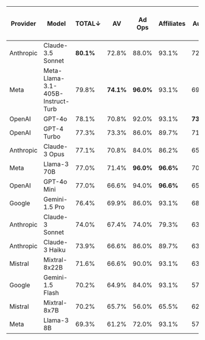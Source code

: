 | Provider | Model | TOTAL↓ | AV | Ad Ops | Affiliates | Audio | Cinema | Comms Planning | Marketing Effectiveness | Outdoor | Paid Search | Paid Social | Privacy & Ethics | Programmatic | Publishing | SEO | Web Analytics | eCommerce | Content Marketing | Influencer Marketing | Market Research & Insights |
| -------- | ----- | ------ | -- | ------ | ---------- | ----- | ------ | -------------- | ----------------------- | ------- | ----------- | ----------- | ---------------- | ------------ | ---------- | --- | ------------- | --------- | ----------------- | -------------------- | -------------------------- |
| Anthropic | Claude-3.5 Sonnet | **80.1%** | 72.8% | 88.0% | 93.1% | 72.3% | **65.8%** | 89.0% | **87.2%** | 59.0% | **85.3%** | **79.6%** | 87.8% | 74.8% | 43.6% | 86.6% | **81.7%** | 87.1% | 98.3% | 90.0% | 90.0% |
| Meta | Meta-Llama-3.1-405B-Instruct-Turb | 79.8% | **74.1%** | **96.0%** | 93.1% | 69.1% | 61.4% | **89.8%** | 84.0% | **67.0%** | 83.5% | 75.7% | 89.8% | **76.2%** | 42.2% | 86.8% | 75.0% | 87.8% | 98.3% | 85.0% | **95.0%** |
| OpenAI | GPT-4o | 78.1% | 70.8% | 92.0% | 93.1% | **73.5%** | 50.0% | 89.0% | 81.7% | 55.8% | 82.7% | 76.2% | **93.9%** | 73.9% | 50.5% | 86.4% | **81.7%** | 83.5% | 98.3% | **100.0%** | 90.0% |
| OpenAI | GPT-4 Turbo | 77.3% | 73.3% | 86.0% | 89.7% | 71.7% | 52.0% | 83.5% | 77.4% | 62.1% | 80.4% | 77.4% | 87.8% | 70.3% | **57.4%** | **87.2%** | 70.0% | 80.0% | 98.3% | 90.0% | **95.0%** |
| Anthropic | Claude-3 Opus | 77.1% | 70.8% | 84.0% | 86.2% | 65.7% | 52.5% | 89.0% | 83.5% | 59.0% | 83.6% | 75.7% | 89.8% | 73.0% | 47.5% | 85.4% | 76.7% | 82.4% | **100.0%** | 85.0% | **95.0%** |
| Meta | Llama-3 70B | 77.0% | 71.4% | **96.0%** | **96.6%** | 70.5% | 56.9% | 85.0% | 78.7% | 60.0% | 80.6% | 72.9% | 89.8% | 69.4% | 47.5% | 85.1% | 76.7% | 82.4% | 93.3% | 85.0% | **95.0%** |
| OpenAI | GPT-4o Mini | 77.0% | 66.6% | 94.0% | **96.6%** | 65.7% | 59.9% | 85.8% | 79.3% | 54.7% | 82.7% | 77.9% | 87.8% | 72.1% | 44.6% | 86.6% | 73.3% | **89.4%** | 98.3% | 85.0% | 90.0% |
| Google | Gemini-1.5 Pro | 76.4% | 69.9% | 86.0% | 93.1% | 68.1% | 53.0% | 81.9% | 81.1% | 59.0% | 80.9% | 74.0% | 87.8% | 74.8% | 44.6% | 84.8% | 76.7% | 84.7% | 98.3% | 90.0% | 90.0% |
| Anthropic | Claude-3 Sonnet | 74.0% | 67.4% | 74.0% | 79.3% | 63.9% | 47.0% | 85.8% | 77.4% | 56.8% | 79.5% | 76.2% | 81.6% | 70.3% | 44.6% | 81.2% | 76.7% | 84.7% | **100.0%** | 95.0% | 90.0% |
| Anthropic | Claude-3 Haiku | 73.9% | 66.6% | 86.0% | 89.7% | 63.9% | 56.4% | 81.9% | 76.2% | 55.8% | 76.8% | 71.8% | 77.6% | 71.2% | 48.5% | 82.3% | 70.0% | 81.2% | 98.3% | 85.0% | **95.0%** |
| Mistral | Mixtral-8x22B | 71.6% | 66.6% | 90.0% | 93.1% | 63.2% | 32.7% | 81.1% | 72.6% | 56.8% | 72.7% | 70.2% | 85.7% | 72.1% | 38.6% | 83.0% | 80.0% | 78.8% | 96.7% | 90.0% | 90.0% |
| Google | Gemini-1.5 Flash | 70.2% | 64.9% | 84.0% | 93.1% | 57.8% | 41.1% | 78.0% | 72.0% | 53.7% | 76.0% | 64.1% | 83.7% | 68.5% | 38.6% | 79.2% | 66.7% | 82.4% | 93.3% | 90.0% | **95.0%** |
| Mistral | Mixtral-8x7B | 70.2% | 65.7% | 56.0% | 65.5% | 62.0% | 43.1% | 80.3% | 73.2% | 51.6% | 74.5% | 66.8% | 83.7% | 67.6% | 31.7% | 79.4% | 78.3% | 81.2% | 96.7% | 95.0% | 85.0% |
| Meta | Llama-3 8B | 69.3% | 61.2% | 72.0% | 93.1% | 57.2% | 45.5% | 74.8% | 72.0% | 57.9% | 73.9% | 68.5% | 83.7% | 66.7% | 37.6% | 77.4% | 66.7% | 81.2% | 91.7% | 90.0% | 90.0% |
